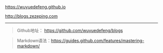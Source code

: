 <a href="https://wuyuedefeng.github.io" target="_blank">https://wuyuedefeng.github.io</a>

<a href="http://blogs.zezeping.com" target="_blank">http://blogs.zezeping.com</a>

---
> Github地址： https://github.com/wuyuedefeng/blogs

> Markdown语法：https://guides.github.com/features/mastering-markdown/
